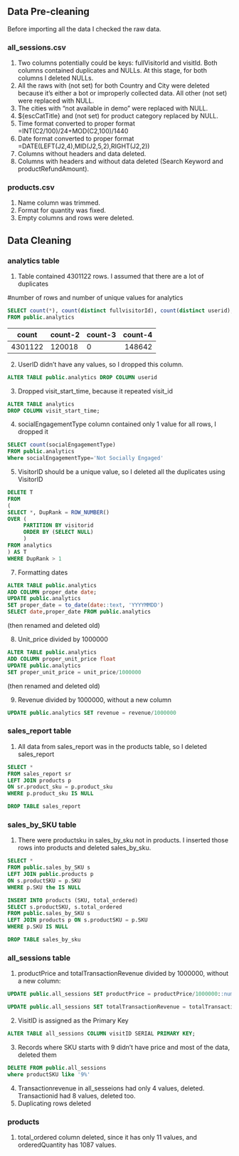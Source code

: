 ## Data Pre-cleaning

Before importing all the data I checked the raw data. 

### all_sessions.csv

1. Two columns potentially could be keys: fullVisitorId and visitId. Both columns contained duplicates and NULLs. At this stage, for both columns I deleted NULLs.
2. All the raws with (not set) for both Country and City were deleted because it’s either a bot or improperly collected data. All other (not set) were replaced with NULL.
3. The cities with “not available in demo” were replaced with NULL.
4. ${escCatTitle} and (not set) for product category replaced by NULL.
5. Time format converted to proper format =INT(C2/100)/24+MOD(C2,100)/1440
6. Date format converted to proper format =DATE(LEFT(J2,4),MID(J2,5,2),RIGHT(J2,2))
7. Columns without headers and data deleted.
8. Columns with headers and without data deleted (Search Keyword and productRefundAmount). 


### products.csv 

1. Name column was trimmed. 
2. Format for quantity was fixed.
3. Empty columns and rows were deleted.


 
## Data Cleaning
 
 
### analytics table

1. Table contained 4301122 rows. I assumed that there are a lot of duplicates

#number of rows and number of unique values for analytics

```sql
SELECT count(*), count(distinct fullvisitorId), count(distinct userid), count(distinct visitId)
FROM public.analytics
```
| count      | count-2      |count-3     | count-4     |
| ---------- | ------------ | ---------- |------------:|
| 4301122	   | 120018       | 0          | 148642      |

2. UserID didn’t have any values, so I dropped this column. 

```sql
ALTER TABLE public.analytics DROP COLUMN userid
```

3. Dropped visit_start_time, because it repeated visit_id

```sql
ALTER TABLE analytics
DROP COLUMN visit_start_time;
```

4. socialEngagementType column contained only 1 value for all rows, I dropped it

```sql
SELECT count(socialEngagementType) 
FROM public.analytics
Where socialEngagementType='Not Socially Engaged'
```

5. VisitorID should be a unique value, so I deleted all the duplicates using VisitorID

```SQL
DELETE T
FROM
(
SELECT *, DupRank = ROW_NUMBER()
OVER (
     PARTITION BY visitorid
     ORDER BY (SELECT NULL)
     )
FROM analytics
) AS T
WHERE DupRank > 1
```

7. Formatting dates

```SQL
ALTER TABLE public.analytics
ADD COLUMN proper_date date;
UPDATE public.analytics
SET proper_date = to_date(date::text, 'YYYYMMDD') 
SELECT date,proper_date FROM public.analytics
```
(then renamed and deleted old)

8. Unit_price divided by 1000000

```SQL
ALTER TABLE public.analytics
ADD COLUMN proper_unit_price float
UPDATE public.analytics
SET proper_unit_price = unit_price/1000000
```
(then renamed and deleted old)


9. Revenue divided by 1000000, without a new column

```SQL
UPDATE public.analytics SET revenue = revenue/1000000
```


### sales_report table 

1. All data from sales_report was in the products table, so I deleted sales_report 

```SQL
SELECT * 
FROM sales_report sr
LEFT JOIN products p
ON sr.product_sku = p.product_sku
WHERE p.product_sku IS NULL
```

```SQL
DROP TABLE sales_report
```

### sales_by_SKU table

1. There were productsku in sales_by_sku not in products. I inserted those rows into products and deleted sales_by_sku.

```SQL
SELECT * 
FROM public.sales_by_SKU s
LEFT JOIN public.products p
ON s.productSKU = p.SKU
WHERE p.SKU the IS NULL
```

```SQL
INSERT INTO products (SKU, total_ordered)
SELECT s.productSKU, s.total_ordered
FROM public.sales_by_SKU s
LEFT JOIN products p ON s.productSKU = p.SKU
WHERE p.SKU IS NULL
```
```SQL
DROP TABLE sales_by_sku
```

### all_sessions table

1. productPrice and totalTransactionRevenue divided by 1000000, without a new column:

```SQL
UPDATE public.all_sessions SET productPrice = productPrice/1000000::numeric(10,2)
```

```SQL
UPDATE public.all_sessions SET totalTransactionRevenue = totalTransactionRevenue/1000000
```

2. VisitID is assigned as the Primary Key

```SQL
ALTER TABLE all_sessions COLUMN visitID SERIAL PRIMARY KEY;
```
 
3. Records where SKU starts with 9 didn’t have price and most of the data, deleted them

```SQL
DELETE FROM public.all_sessions
where productSKU like '9%'
```

4. Transactionrevenue in all_sesseions had only 4 values, deleted. Transactionid had 8 values, deleted too.
5. Duplicating rows deleted



### products

1. total_ordered column deleted, since it has only 11 values, and orderedQuantity has 1087 values.


